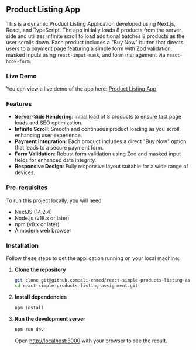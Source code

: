 ## Product Listing App

This is a dynamic Product Listing Application developed using Next.js, React, and TypeScript. The app initially loads 8 products from the server side and utilizes infinite scroll to load additional batches 8 products as the user scrolls down. Each product includes a "Buy Now" button that directs users to a payment page featuring a simple form with Zod validation, masked inputs using `react-input-mask`, and form management via `react-hook-form`.

### Live Demo

You can view a live demo of the app here: [Product Listing App](https://react-simple-products-listing-assignment.vercel.app/)

### Features

- **Server-Side Rendering**: Initial load of 8 products to ensure fast page loads and SEO optimization.
- **Infinite Scroll**: Smooth and continuous product loading as you scroll, enhancing user experience.
- **Payment Integration**: Each product includes a direct "Buy Now" option that leads to a secure payment form.
- **Form Validation**: Robust form validation using Zod and masked input fields for enhanced data integrity.
- **Responsive Design**: Fully responsive layout suitable for a wide range of devices.

### Pre-requisites

To run this project locally, you will need:

- NextJS (14.2.4)
- Node.js (v18.x or later)
- npm (v8.x or later)
- A modern web browser

### Installation

Follow these steps to get the application running on your local machine:

1. **Clone the repository**
   ```bash
   git clone git@github.com:ali-ehmed/react-simple-products-listing-assignment.git
   cd react-simple-products-listing-assignment.git
   ```

2. **Install dependencies**
   ```bash
   npm install
   ```

3. **Run the development server**
   ```bash
   npm run dev
   ```
   Open [http://localhost:3000](http://localhost:3000) with your browser to see the result.